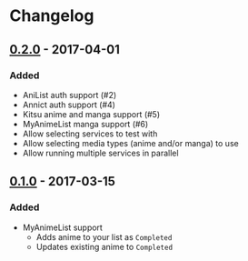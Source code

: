 # Changelog

## [0.2.0] - 2017-04-01

### Added

- AniList auth support (#2)
- Annict auth support (#4)
- Kitsu anime and manga support (#5)
- MyAnimeList manga support (#6)
- Allow selecting services to test with
- Allow selecting media types (anime and/or manga) to use
- Allow running multiple services in parallel

## [0.1.0] - 2017-03-15

### Added

- MyAnimeList support
  - Adds anime to your list as `Completed`
  - Updates existing anime to `Completed`

[0.2.0]:https://github.com/wopian/tracker-killer/0.1.0...0.2.0
[0.1.0]:https://github.com/wopian/tracker-killer/754983abbfc2efd26330e41dec89934123cb4208...0.1.0
